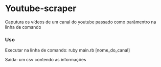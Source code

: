 # Youtube-scraper

Caputura os vídeos de um canal do youtube passado como parâmentro na linha de comando

### Uso

Executar na linha de comando: ruby main.rb [nome_do_canal]

Saída: um csv contendo as informações
